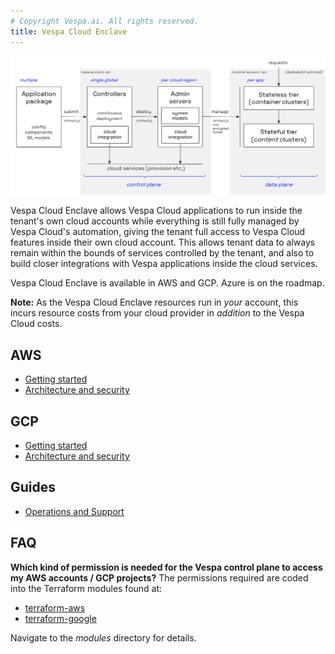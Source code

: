 ```yaml
---
# Copyright Vespa.ai. All rights reserved.
title: Vespa Cloud Enclave
---
```


![enclave architecture](/assets/img/enclave-architecture.png)

Vespa Cloud Enclave allows Vespa Cloud applications to run inside the tenant's
own cloud accounts while everything is still fully managed by Vespa Cloud's
automation, giving the tenant full access to Vespa Cloud features inside their
own cloud account. This allows tenant data to always remain within the bounds of
services controlled by the tenant, and also to build closer integrations with
Vespa applications inside the cloud services.

Vespa Cloud Enclave is available in AWS and GCP. Azure is on the roadmap.

**Note:** As the Vespa Cloud Enclave resources run in _your_ account, this incurs
resource costs from your cloud provider in _addition_ to the Vespa Cloud costs.

## AWS
* [Getting started](/en/cloud/enclave/aws-getting-started)
* [Architecture and security](/en/cloud/enclave/aws-architecture)

## GCP
* [Getting started](/en/cloud/enclave/gcp-getting-started)
* [Architecture and security](/en/cloud/enclave/gcp-architecture)

## Guides
* [Operations and Support](/en/cloud/enclave/operations)

## FAQ
**Which kind of permission is needed for the Vespa control plane to access my AWS accounts / GCP projects?**
The permissions required are coded into the Terraform modules found at:
* [terraform-aws](https://github.com/vespa-cloud/terraform-aws-enclave/tree/main)
* [terraform-google](https://github.com/vespa-cloud/terraform-google-enclave/tree/main)

Navigate to the _modules_ directory for details.
